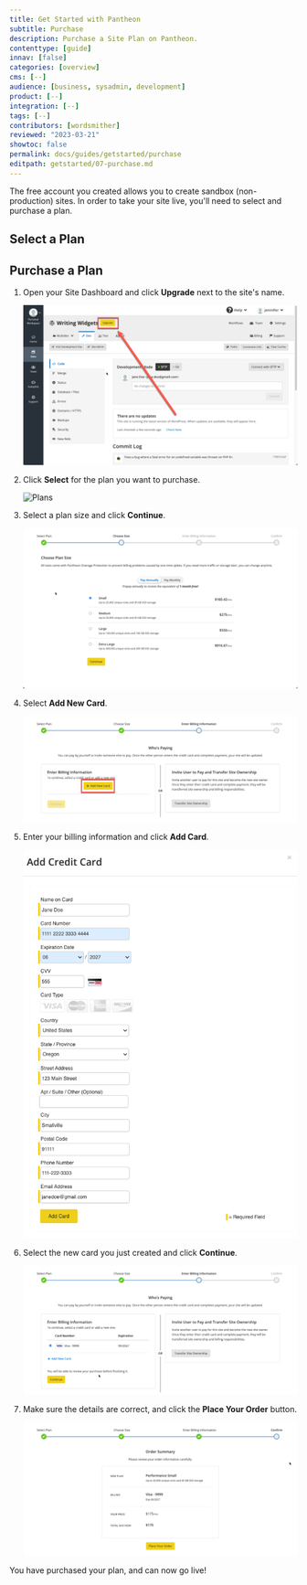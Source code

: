 ```yaml
---
title: Get Started with Pantheon
subtitle: Purchase
description: Purchase a Site Plan on Pantheon.
contenttype: [guide]
innav: [false]
categories: [overview]
cms: [--]
audience: [business, sysadmin, development]
product: [--]
integration: [--]
tags: [--]
contributors: [wordsmither]
reviewed: "2023-03-21"
showtoc: false
permalink: docs/guides/getstarted/purchase
editpath: getstarted/07-purchase.md
---
```


The free account you created allows you to create sandbox (non-production) sites.  In order to take your site live, you'll need to select and purchase a plan.

## Select a Plan

<Partial file="plans.md" />

## Purchase a Plan

1. Open your Site Dashboard and click **Upgrade** next to the site's name.

   ![Upgrade button](../../../images/purchase-upgrade-plan-button.png)

1. Click **Select** for the plan you want to purchase.

   ![Plans](../../../images/dashboard/select-plan.png)

1. Select a plan size and click **Continue**.

   ![Selecting a plan size](../../../images/purchase-plan-size.png)

1. Select **Add New Card**.

   ![Select Add New Card](../../../images/purchase-add-card-button.png)

1. Enter your billing information and click **Add Card**.

   ![Card information](../../../images/purchase-add-card-info.png)

1. Select the new card you just created and click **Continue**.

   ![Select Card](../../../images/purchase-select-card.png)

1. Make sure the details are correct, and click the **Place Your Order** button.

   ![Place order](../../../images/purchase-place-order.png)

You have purchased your plan, and can now go live!